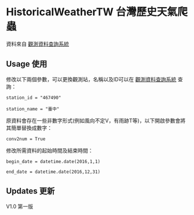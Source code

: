 # HistoricalWeatherTW 台灣歷史天氣爬蟲
資料來自 [觀測資料查詢系統](http://e-service.cwb.gov.tw/HistoryDataQuery/) 
## Usage 使用
修改以下兩個參數，可以更換觀測站，名稱以及ID可以在 [觀測資料查詢系統](http://e-service.cwb.gov.tw/HistoryDataQuery/) 查詢：

`station_id = "467490"`

`station_name = "臺中"`

原資料會存在一些非數字形式(例如風向不定V，有雨跡T等)，以下開啟參數會將其簡單替換成數字：

`conv2num = True`

修改所需資料的起始時間及結束時間：

`begin_date = datetime.date(2016,1,1)`

`end_date = datetime.date(2016,12,31)`
  
## Updates 更新
V1.0
第一版
